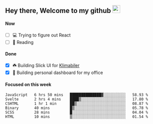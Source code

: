 ## Hey there, Welcome to my github <img src="https://media.giphy.com/media/hvRJCLFzcasrR4ia7z/giphy.gif" width="25px">

#### Now
- [ ] 💻 Trying to figure out React
- [ ] 📕 Reading

#### Done
- [x] ☘️ Building Slick UI for [Klimabiler](https://klimabiler.dk)
- [x] 🚀 Building personal dashboard for my office
 
 #### Focused on this week
<!--START_SECTION:waka-->

```text
JavaScript   6 hrs 50 mins   ██████████████▓░░░░░░░░░░   58.93 %
Svelte       2 hrs 4 mins    ████▒░░░░░░░░░░░░░░░░░░░░   17.80 %
CSHTML       1 hr 1 min      ██▒░░░░░░░░░░░░░░░░░░░░░░   08.87 %
Binary       40 mins         █▒░░░░░░░░░░░░░░░░░░░░░░░   05.78 %
SCSS         28 mins         █░░░░░░░░░░░░░░░░░░░░░░░░   04.04 %
HTML         10 mins         ▒░░░░░░░░░░░░░░░░░░░░░░░░   01.54 %
```

<!--END_SECTION:waka-->

